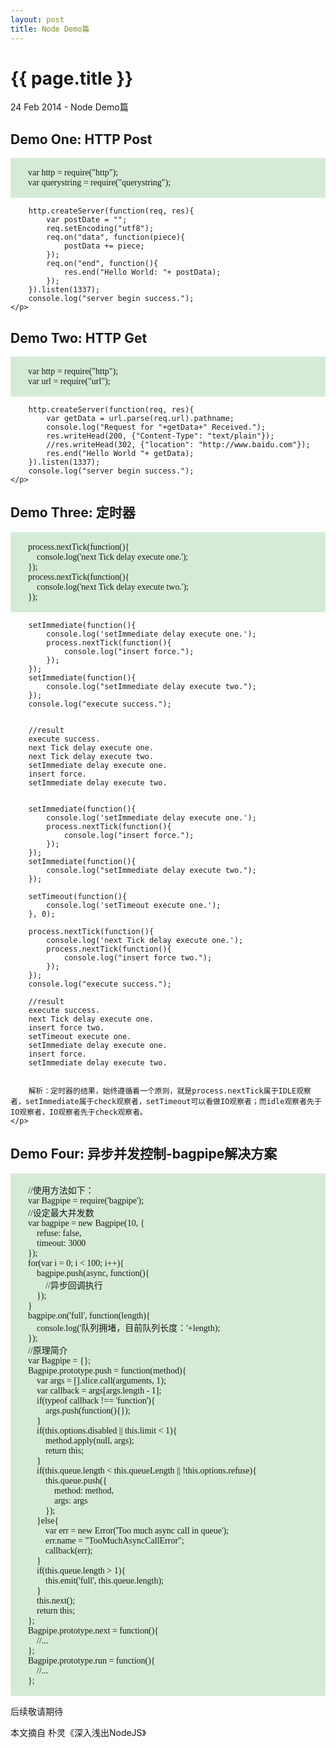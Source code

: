 ```yaml
---
layout: post
title: Node Demo篇
---
```


{{ page.title }}
=================

<p class="meta">24 Feb 2014 - Node Demo篇</p>

<p>
	<h2>
		Demo One: HTTP Post
	</h2>
	<p style="white-space:pre-wrap;background-color:rgb(214, 235, 214);font-family:consolas;">
		var http = require("http");
		var querystring = require("querystring");

		http.createServer(function(req, res){
			var postDate = "";
			req.setEncoding("utf8");
			req.on("data", function(piece){
				postData += piece;
			});
			req.on("end", function(){
				res.end("Hello World: "+ postData);
			});
		}).listen(1337);
		console.log("server begin success.");
	</p>
</p>

<p>
	<h2>
		Demo Two: HTTP Get
	</h2>
	<p style="white-space:pre-wrap;background-color:rgb(214, 235, 214);font-family:consolas;">
		var http = require("http");
		var url = require("url");

		http.createServer(function(req, res){
			var getData = url.parse(req.url).pathname;
			console.log("Request for "+getData+" Received.");
			res.writeHead(200, {"Content-Type": "text/plain"});
			//res.writeHead(302, {"location": "http://www.baidu.com"});
			res.end("Hello World "+ getData);
		}).listen(1337);
		console.log("server begin success.");
	</p>
</p>

<p>
	<h2>
		Demo Three: 定时器
	</h2>
	<p style="white-space:pre-wrap;background-color:rgb(214, 235, 214);font-family:consolas;">
		process.nextTick(function(){
			console.log('next Tick delay execute one.');
		});
		process.nextTick(function(){
			console.log('next Tick delay execute two.');
		});

		setImmediate(function(){
			console.log('setImmediate delay execute one.');
			process.nextTick(function(){
				console.log("insert force.");
			});
		});
		setImmediate(function(){
			console.log("setImmediate delay execute two.");
		});
		console.log("execute success.");


		//result
		execute success.
		next Tick delay execute one.
		next Tick delay execute two.
		setImmediate delay execute one.
		insert force.
		setImmediate delay execute two.


		setImmediate(function(){
			console.log('setImmediate delay execute one.');
			process.nextTick(function(){
				console.log("insert force.");
			});
		});
		setImmediate(function(){
			console.log("setImmediate delay execute two.");
		});

		setTimeout(function(){
			console.log('setTimeout execute one.');
		}, 0);

		process.nextTick(function(){
			console.log('next Tick delay execute one.');
			process.nextTick(function(){
				console.log("insert force two.");
			});
		});
		console.log("execute success.");

		//result
		execute success.
		next Tick delay execute one.
		insert force two.
		setTimeout execute one.
		setImmediate delay execute one.
		insert force.
		setImmediate delay execute two.


		解析：定时器的结果，始终遵循着一个原则，就是process.nextTick属于IDLE观察者，setImmediate属于check观察者，setTimeout可以看做IO观察者；而idle观察者先于IO观察者，IO观察者先于check观察者。
	</p>
</p>

<p>
	<h2>
		Demo Four: 异步并发控制-bagpipe解决方案
	</h2>
	<p style="white-space:pre-wrap;background-color:rgb(214, 235, 214);font-family:consolas;">
		//使用方法如下：
		var Bagpipe = require('bagpipe');
		//设定最大并发数
		var bagpipe = new Bagpipe(10, {
			refuse: false,
			timeout: 3000
		});
		for(var i = 0; i < 100; i++){
			bagpipe.push(async, function(){
				//异步回调执行
			});
		}
		bagpipe.on('full', function(length){
			console.log('队列拥堵，目前队列长度：'+length);
		});
		//原理简介
		var Bagpipe = {};
		Bagpipe.prototype.push = function(method){
			var args = [].slice.call(arguments, 1);
			var callback = args[args.length - 1];
			if(typeof callback !== 'function'){
				args.push(function(){});
			}
			if(this.options.disabled || this.limit < 1){
				method.apply(null, args);
				return this;
			}
			if(this.queue.length < this.queueLength || !this.options.refuse){
				this.queue.push({
					method: method,
					args: args
				});
			}else{
				var err = new Error('Too much async call in queue');
				err.name = "TooMuchAsyncCallError";
				callback(err);
			}
			if(this.queue.length > 1){
				this.emit('full', this.queue.length);
			}
			this.next();
			return this;
		};
		Bagpipe.prototype.next = function(){
			//...
		};
		Bagpipe.prototype.run = function(){
			//...
		};
	</p>
</p>

<p>
	后续敬请期待
</p>

本文摘自 朴灵《深入浅出NodeJS》

